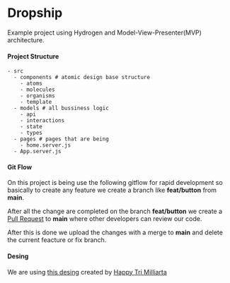 # Dropship 

Example project using Hydrogen and Model-View-Presenter(MVP) architecture.

#### Project Structure
```
- src
  - components # atomic design base structure
    - atoms
    - molecules
    - organisms
    - template
  - models # all bussiness logic
    - api
    - interactions
    - state
    - types
  - pages # pages that are being 
    - home.server.js
  - App.server.js
```

#### Git Flow
On this project is being use the following gitflow for rapid development so basically to create any feature we create a branch like <b>feat/button</b> from <b>main</b>.

After all the change are completed on the branch <b>feat/button</b> we create a <a href="https://github.com/RivierGrullon/Ecommerce-example/compare">Pull Request</a> to <b>main</b> where other developers can review our code.

After this is done we upload the changes with a merge to <b>main</b> and delete the current feacture or fix branch.

#### Desing
We are using <a href="https://dribbble.com/shots/14038649-Dropship-Dashboard-Exploration">this desing</a> created by <a href="https://dribbble.com/milliarta">Happy Tri Milliarta</a>
